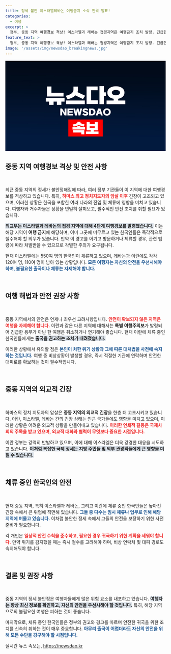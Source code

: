 ```yaml
---
title: 정세 불안 이스라엘레바논 여행금지 소식 전격 발표!
categories:
  - 여행
excerpt: >
  정부, 중동 지역 여행경보 격상! 이스라엘과 레바논 접경지역은 여행금지 조치 발령. 긴급한 안전 조치와 함께, 이란에도 특별여행주의보가 적용된다. 지금 바로 확인하세요!
feature_text: >
  정부, 중동 지역 여행경보 격상! 이스라엘과 레바논 접경지역은 여행금지 조치 발령. 긴급한 안전 조치와 함께, 이란에도 특별여행주의보가 적용된다. 지금 바로 확인하세요!
image: '/assets/img/newsdao_breakingnews.jpg'
---
```


<p><img src="/assets/img/newsdao_breakingnews.jpg" alt="ranknews 속보" /></p>

<h2>중동 지역 여행경보 격상 및 안전 사항</h2>

<p data-ke-size="size16">&nbsp;</p>

<p>최근 중동 지역의 정세가 불안정해짐에 따라, 여러 정부 기관들이 이 지역에 대한 여행경보를 격상하고 있습니다. 특히, <b><span style="color: #ee2323;">하마스 최고 정치지도자의 암살 이후</span></b> 긴장이 고조되고 있으며, 이러한 상황은 한국을 포함한 여러 나라의 진입 및 체류에 영향을 미치고 있습니다. 여행자와 거주자들은 상황을 면밀히 살펴보고, 필수적인 안전 조치를 취할 필요가 있습니다. </p>

<p><b><span style="background-color: #21538527;">외교부는 이스라엘과 레바논의 접경 지역에 대해 4단계 여행경보를 발령했습니다.</span></b> 이는 해당 지역이 <b>여행 금지</b>에 해당하며, 이미 그곳에 머무르고 있는 한국인들은 즉각적으로 철수해야 할 의무가 있습니다. 만약 이 경고를 어기고 방문하거나 체류할 경우, 관련 법령에 따라 처벌받을 수 있으므로 각별한 주의가 요구됩니다.</p>

<p>현재 이스라엘에는 550여 명의 한국인이 체류하고 있으며, 레바논과 이란에도 각각 120여 명, 110여 명이 남아 있는 상황입니다. <b><span style="color: #1a5490;">모든 여행자는 자신의 안전을 우선시해야 하며, 불필요한 출국이나 체류는 자제해야 합니다.</span></b></p>

<p data-ke-size="size16">&nbsp;</p>

<h2>여행 해법과 안전 권장 사항</h2>

<p data-ke-size="size16">&nbsp;</p>

<p>중동 지역에서의 안전은 언제나 최우선 고려사항입니다. <b><span style="color: #ee2323;">안전이 확보되지 않은 지역은 여행을 자제해야 합니다.</span></b> 이란과 같은 다른 지역에 대해서는 <b>특별 여행주의보</b>가 발령되어 긴급한 용무가 아닌 한 여행은 취소하거나 연기해야 좋습니다. 현재 이란에 체류 중인 한국인들에게는 <b><span style="background-color: #21538527;">출국을 권고하는 조치가 내려졌습니다.</span></b></p>

<p>이러한 상황에서 유의할 점은 <b><span style="color: #1a5490;">본인이 처한 위기 상황과 그에 따른 대처법을 사전에 숙지하는 것입니다.</span></b> 여행 중 비상상황이 발생할 경우, 즉시 적절한 기관에 연락하며 안전한 대피로를 확보하는 것이 필수적입니다. </p>

<p data-ke-size="size16">&nbsp;</p>

<h2>중동 지역의 외교적 긴장</h2>

<p data-ke-size="size16">&nbsp;</p>

<p>하마스의 정치 지도자의 암살은 <b>중동 지역의 외교적 긴장</b>을 한층 더 고조시키고 있습니다. 이란, 이스라엘, 레바논 간의 긴장 상태는 인근 국가들에도 영향을 미치고 있으며, 이러한 상황은 어려운 외교적 상황을 만들어내고 있습니다. <b><span style="color: #ee2323;">이러한 연쇄적 갈등은 국제사회의 주목을 받고 있으며, 외교적 대화와 협력이 무엇보다 중요한 시점입니다.</span></b></p>

<p>이란 정부는 강력히 반발하고 있으며, 이에 대해 이스라엘은 더욱 강경한 대응을 시도하고 있습니다. <b><span style="background-color: #21538527;">이처럼 복잡한 국제 정세는 지방 주민들 및 외부 관광객들에게 큰 영향을 미칠 수 있습니다.</span></b></p>

<p data-ke-size="size16">&nbsp;</p>

<h2>체류 중인 한국인의 안전</h2>

<p data-ke-size="size16">&nbsp;</p>

<p>현재 중동 지역, 특히 이스라엘과 레바논, 그리고 이란에 체류 중인 한국인들은 높아진 긴장 속에서 큰 위협에 직면해 있습니다. <b><span style="color: #1a5490;">그들 중 다수는 임시 체류나 업무로 인해 해당 지역에 머물고 있습니다.</span></b> 이처럼 불안한 정세 속에서 그들의 안전을 보장하기 위한 사전 준비가 필요합니다. </p>

<p>각 개인은 <b><span style="color: #ee2323;">일상적 안전 수칙을 준수하고, 필요한 경우 귀국하기 위한 계획을 세워야 합니다.</span></b> 만약 위기를 감지했을 때는 즉시 철수를 고려해야 하며, 비상 연락처 및 대피 경로도 숙지해둬야 합니다. </p>

<p data-ke-size="size16">&nbsp;</p>

<h2>결론 및 권장 사항</h2>

<p data-ke-size="size16">&nbsp;</p>

<p>중동 지역의 정세 불안정은 여행자들에게 많은 위험 요소를 내포하고 있습니다. <b><span style="background-color: #21538527;">여행자는 항상 최신 정보를 확인하고, 자신의 안전을 우선시해야 할 것입니다.</span></b> 특히, 해당 지역으로의 불필요한 여행은 피하는 것이 좋습니다. </p>

<p>마지막으로, 체류 중인 한국인들은 정부의 권고와 경고를 따르며 안전한 귀국을 위한 조치를 신속히 취하는 것이 매우 중요합니다. <b><span style="color: #1a5490;">아무리 출국이 어렵더라도 자신의 안전을 위해 모든 수단을 강구해야 할 시점입니다.</span></b></p>
실시간 뉴스 속보는, <a href="https://newsdao.kr" rel="dofollow">https://newsdao.kr</a>


